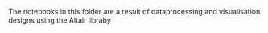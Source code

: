 The notebooks in this folder are a result of dataprocessing and visualisation designs using the Altair libraby
